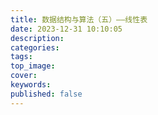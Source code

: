 ```yaml
---
title: 数据结构与算法（五）——线性表
date: 2023-12-31 10:10:05
description: 
categories: 
tags: 
top_image: 
cover: 
keywords:
published: false
---
```

